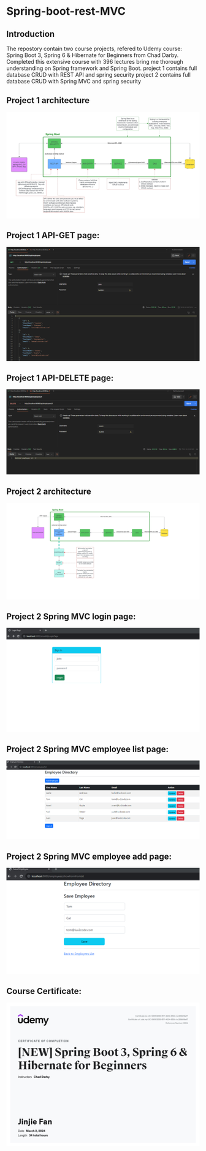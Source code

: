# Spring-boot-rest-MVC

## Introduction
The repostory contain two course projects, refered to Udemy course: Spring Boot 3, Spring 6 & Hibernate for Beginners from Chad Darby.
Completed this extensive course with 396 lectures bring me thorough understanding on Spring framework and Spring Boot.
project 1 contains full database CRUD with REST API and spring security
project 2 contains full database CRUD with Spring MVC and spring security

## Project 1 architecture
![image](https://github.com/JJFWWL/Spring-boot-rest-MVC/blob/main/spring-boot-rest-architecture.jpeg)

## Project 1 API-GET page:
![image](https://github.com/JJFWWL/Spring-boot-rest-MVC/blob/main/spring-boot-rest-api-get.png)

## Project 1 API-DELETE page:
![image](https://github.com/JJFWWL/Spring-boot-rest-MVC/blob/main/spring-boot-rest-api-delete.png)

## Project 2 architecture
![image](https://github.com/JJFWWL/Spring-boot-rest-MVC/blob/main/spring-boot-mvc-architecture.jpeg)

## Project 2 Spring MVC login page:
![image](https://github.com/JJFWWL/Spring-boot-rest-MVC/blob/main/spring-boot-mvc-crud-security-login-page.png)

## Project 2 Spring MVC employee list page:
![image](https://github.com/JJFWWL/Spring-boot-rest-MVC/blob/main/spring-boot-mvc-crud-security-employee-list.png)

## Project 2 Spring MVC employee add page:
![image](https://github.com/JJFWWL/Spring-boot-rest-MVC/blob/main/spring-boot-mvc-crud-security-add-employee.png)

## Course Certificate:
![image](https://github.com/JJFWWL/Spring-boot-rest-MVC/blob/main/certificate_JF.jpg)
